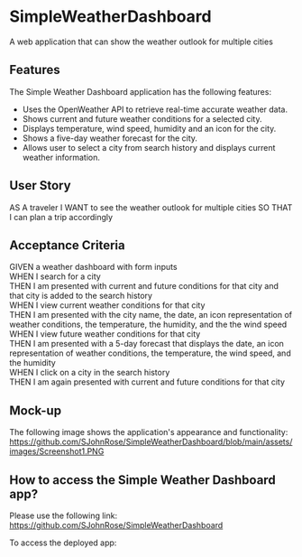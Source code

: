 # SimpleWeatherDashboard
A web application that can show the weather outlook for multiple cities

## Features
The Simple Weather Dashboard application has the following features:
* Uses the OpenWeather API to retrieve real-time accurate weather data.
* Shows current and future weather conditions for a selected city.
* Displays temperature, wind speed, humidity and an icon for the city. 
* Shows a five-day weather forecast for the city.
* Allows user to select a city from search history and displays current weather information.


## User Story
AS A traveler
I WANT to see the weather outlook for multiple cities
SO THAT I can plan a trip accordingly

## Acceptance Criteria
GIVEN a weather dashboard with form inputs  
WHEN I search for a city  
THEN I am presented with current and future conditions for that city and that city is added to the search history  
WHEN I view current weather conditions for that city  
THEN I am presented with the city name, the date, an icon representation of weather conditions, the temperature, the humidity, and the the wind speed  
WHEN I view future weather conditions for that city  
THEN I am presented with a 5-day forecast that displays the date, an icon representation of weather conditions, the temperature, the wind speed, and the humidity  
WHEN I click on a city in the search history  
THEN I am again presented with current and future conditions for that city  

## Mock-up
The following image shows the application's appearance and functionality:
https://github.com/SJohnRose/SimpleWeatherDashboard/blob/main/assets/images/Screenshot1.PNG


## How to access the Simple Weather Dashboard app?
Please use the following link: https://github.com/SJohnRose/SimpleWeatherDashboard

To access the deployed app: 

